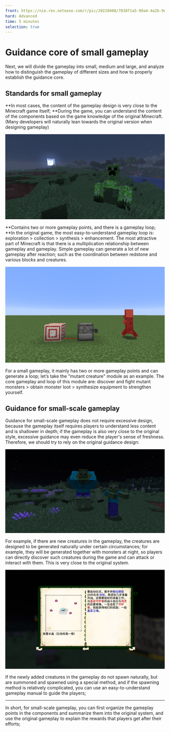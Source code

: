```yaml
--- 
front: https://nie.res.netease.com/r/pic/20220408/7838f1a5-09a4-4a2b-9ec8-641d2dc39b03.png 
hard: Advanced 
time: 5 minutes 
selection: true 
--- 
```

# Guidance core of small gameplay 

Next, we will divide the gameplay into small, medium and large, and analyze how to distinguish the gameplay of different sizes and how to properly establish the guidance core. 

## Standards for small gameplay 

**In most cases, the content of the gameplay design is very close to the Minecraft game itself; **During the game, you can understand the content of the components based on the game knowledge of the original Minecraft. (Many developers will naturally lean towards the original version when designing gameplay) 

![15](./images/15.png) 

**Contains two or more gameplay points, and there is a gameplay loop; **In the original game, the most easy-to-understand gameplay loop is: exploration > collection > synthesis > enhancement. The most attractive part of Minecraft is that there is a multiplication relationship between gameplay and gameplay. Simple gameplay can generate a lot of new gameplay after reaction; such as the coordination between redstone and various blocks and creatures. 

![16](./images/16.png) 

For a small gameplay, it mainly has two or more gameplay points and can generate a loop; let’s take the "mutant creature" module as an example. The core gameplay and loop of this module are: discover and fight mutant monsters > obtain monster loot > synthesize equipment to strengthen yourself. 

## Guidance for small-scale gameplay 

Guidance for small-scale gameplay does not require excessive design, because the gameplay itself requires players to understand less content and is shallower in depth; if the gameplay is also very close to the original style, excessive guidance may even reduce the player's sense of freshness. Therefore, we should try to rely on the original guidance design: 

![17](./images/17.png) 

For example, if there are new creatures in the gameplay, the creatures are designed to be generated naturally under certain circumstances; for example, they will be generated together with monsters at night, so players can directly discover such creatures during the game and can attack or interact with them. This is very close to the original system. 

![18](./images/18.png) 

If the newly added creatures in the gameplay do not spawn naturally, but are summoned and spawned using a special method, and if the spawning method is relatively complicated, you can use an easy-to-understand gameplay manual to guide the players; 

------ 

In short, for small-scale gameplay, you can first organize the gameplay points in the components and summarize them into the original system, and use the original gameplay to explain the rewards that players get after their efforts; 

